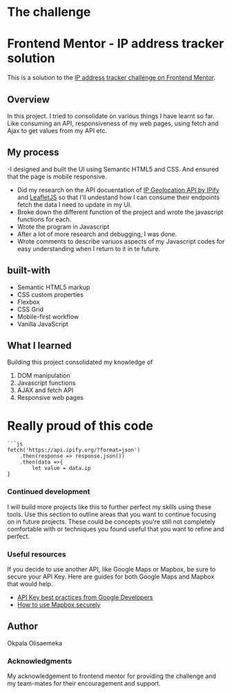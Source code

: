 # The challenge
# Frontend Mentor - IP address tracker solution
This is a solution to the [IP address tracker challenge on Frontend Mentor](https://www.frontendmentor.io/challenges/ip-address-tracker-I8-0yYAH0). 

## Overview
In this project. I tried to consolidate on various things I have learnt so far. Like consuming an API, responsiveness of my web pages, using fetch and Ajax to get values from my API etc.

## My process
-I designed and built the UI using Semantic HTML5 and CSS. And ensured that the page is mobile responsive.
- Did my research on the API docuentation of [IP Geolocation API by IPify](https://geo.ipify.org/) and [LeafletJS](https://leafletjs.com/) so that I'll undestand how I can consume their endpoints fetch the data I need to update in my UI.
- Broke down the different function of the project and wrote the javascript functions for each.
- Wrote the program in Javascript 
- After a lot of more research and debugging, I was done.
- Wrote comments to describe variuos aspects of my Javascript codes for easy understanding when I return to it in te future.

## built-with
- Semantic HTML5 markup
- CSS custom properties
- Flexbox
- CSS Grid
- Mobile-first workflow
- Vanilla JavaScript

## What I learned

Building this project consolidated my knowledge of 
1. DOM manipulation 
2. Javascript functions
3. AJAX and fetch API
4. Responsive web pages

# Really proud of this code
```
```js
fetch('https://api.ipify.org/?format=json')
    .then(response => response.json())
    .then(data =>{
        let value = data.ip
}
```
### Continued development
  I will build more projects like this to further perfect my skills using these tools.
Use this section to outline areas that you want to continue focusing on in future projects. These could be concepts you're still not completely comfortable with or techniques you found useful that you want to refine and perfect.

### Useful resources
If you decide to use another API, like Google Maps or Mapbox, be sure to secure your API Key. Here are guides for both Google Maps and Mapbox that would help.
- [API Key best practices from Google Developers](https://developers.google.com/maps/api-key-best-practices)
- [How to use Mapbox securely](https://docs.mapbox.com/help/troubleshooting/how-to-use-mapbox-securely/)

## Author
Okpala Olisaemeka

### Acknowledgments
My acknowledgement to frontend mentor for providing the challenge and my team-mates for their encouragement and support.